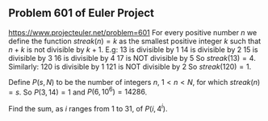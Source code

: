 ## Problem 601 of Euler Project 
https://www.projecteuler.net/problem=601
For every positive number $n$ we define the function  $streak(n)=k$   as the smallest positive integer $k$ such that $n+k$ is not divisible by $k+1$.
E.g:
13 is divisible by 1 
14 is divisible by 2 
15 is divisible by 3 
16 is divisible by 4 
17 is NOT divisible by 5 
So $streak(13) = 4$.  
Similarly:
120 is divisible by 1 
121 is NOT divisible by 2 
So $streak(120) = 1$.


Define $P(s, N)$ to be the number of integers $n$, $1 < n < N$, for which $streak(n) = s$.
So $P(3, 14) = 1$ and $P(6, 10^6) = 14286$.


Find the sum, as $i$ ranges from 1 to 31, of $P(i, 4^i)$.